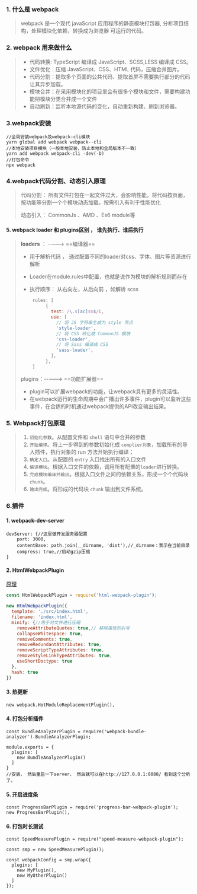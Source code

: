 ###  1. 什么是 webpack

> webpack 是一个现代 javaScript 应用程序的静态模块打包器, 分析项目结构，处理模块化依赖，转换成为浏览器 可运行的代码。

### 2. webpack 用来做什么
> - 代码转换: TypeScript 编译成 JavaScript、SCSS,LESS 编译成 CSS。
> - 文件优化：压缩 JavaScript、CSS、HTML 代码，压缩合并图片。
> - 代码分割：提取多个页面的公共代码、提取首屏不需要执行部分的代码让其异步加载。
> - 模块合并：在采用模块化的项目里会有很多个模块和文件，需要构建功能把模块分类合并成一个文件
> - 自动刷新：监听本地源代码的变化，自动重新构建、刷新浏览器。

### 3.webpack安装
```shell
//全局安装webpack及webpack-cli模块
yarn global add webpack webpack--cli
//本地安装项目模块（一般本地安装，防止本地和全局版本不一致）
yarn add webpack webpack-cli -dev(-D)
//打包命令
npx webpack
```
### 4.webpack代码分割、动态引入原理

> 代码分割： 所有文件打包在一起文件过大，会影响性能，将代码按页面，按功能等分割一个个模块动态加载，按需引入有利于性能优化
>
> 动态引入： CommonJs 、AMD 、Es6 module等

#### 5. webpack loader 和 plugins区别 ， 谁先执行、谁后执行

> **loaders** ： ----> ==编译器==
>
> - 用于解析代码 ， 通过配置不同的loader对css、字体、图片等资源进行解析
>
> - Loader在module.rules中配置，也就是说作为模块的解析规则而存在
>
> - 执行顺序： 从右向左，从后向前 ，如解析 scss
>
>   ```js
>    rules: [
>         {
>           test: /\.s[ac]ss$/i,
>           use: [
>             // 将 JS 字符串生成为 style 节点
>             'style-loader',
>             // 将 CSS 转化成 CommonJS 模块
>             'css-loader',
>             // 将 Sass 编译成 CSS
>             'sass-loader',
>           ],
>         },
>    ]
>   ```
>
> plugins：-----> ==功能扩展器==
>
> - plugin可以扩展webpack的功能，让webpack具有更多的灵活性。
> - 在webpack运行的生命周期中会广播出许多事件，plugin可以监听这些事件，在合适的时机通过webpack提供的API改变输出结果。

### 5. Webpack打包原理

> 1. `初始化参数`。从配置文件和 `shell` 语句中合并的参数
> 2. `开始编译`。将上一步得到的参数初始化成 `complier对象`，加载所有的导入插件，执行对象的 run 方法开始执行编译；
> 3. `确定入口`。从配置的 `entry` 入口找出所有的入口文件
> 4. `编译模块`。根据入口文件的依赖，调用所有配置的`loader`进行转换。
> 5. `完成模块编译并输出`。根据入口文件之间的依赖关系，形成一个个代码块 `chunk`。
> 6. `输出完成`。将形成的代码块 `chunk` 输出到文件系统。

### 6.插件


#### 1. webpack-dev-server
```node
devServer: {//这里做开发服务器配置
    port: 3000,
    contentBase: path.join(__dirname, 'dist'),//_dirname：表示在当前目录
    compress: true,//启动gzip压缩
}
```
#### 2.  HtmlWebpackPlugin

[原理](https://zhuanlan.zhihu.com/p/30669007)



```js
const HtmlWebpackPlugin = require('html-webpack-plugin');

new HtmlWebpackPlugin({
  template: './src/index.html',
  filename: 'index.html',
  minify: {//用于对文件进行压缩
    removeAttributeQuotes: true,// 移除属性的引号
    collapseWhitespace: true,
    removeComments: true,
    removeRedundantAttributes: true,
    removeScriptTypeAttributes: true,
    removeStyleLinkTypeAttributes: true,
    useShortDoctype: true
  },
  hash: true
})
```
#### 3.  热更新
```
new webpack.HotModuleReplacementPlugin(),
```
#### 4. 打包分析插件
```
const BundleAnalyzerPlugin = require('webpack-bundle-analyzer').BundleAnalyzerPlugin;

module.exports = {
  plugins: [
    new BundleAnalyzerPlugin()
  ]
}
//安装， 然后重启一下server， 然后就可以在http://127.0.0.1:8888/ 看到这个分析了。
```
#### 5.  开启进度条
```
const ProgressBarPlugin = require('progress-bar-webpack-plugin');
new ProgressBarPlugin(),
```
#### 6. 打包时长测试
```
const SpeedMeasurePlugin = require("speed-measure-webpack-plugin");

const smp = new SpeedMeasurePlugin();

const webpackConfig = smp.wrap({
  plugins: [
    new MyPlugin(),
    new MyOtherPlugin()
  ]
});
```

